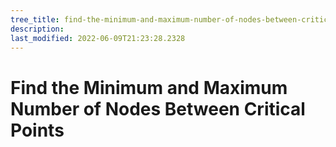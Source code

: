 ```yaml
---
tree_title: find-the-minimum-and-maximum-number-of-nodes-between-critical-points
description: 
last_modified: 2022-06-09T21:23:28.2328
---
```


# Find the Minimum and Maximum Number of Nodes Between Critical Points
